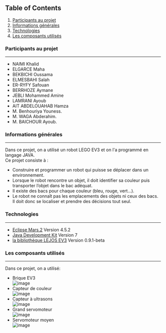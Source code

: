 ## Table of Contents
1. [Participants au projet](#participants)
2. [Informations générales](#general-info)
3. [Technologies](#technologies)
4. [Les composants utilisés](#composants)

<a name="participants"></a>
### Participants au projet
***
* NAIMI Khalid
* ELGARCE Maha
* BEKBICHI Oussama
* ELMESBAHI Salah
* ER-RYFY Safouan
* BERRHOZE Aymane
* JEBLI Mohammed Amine
* LAMRANI Ayoub
* AIT ABDELOUAHAB Hamza
* M. Benhouriya Youness.
* M. WAGA Abderahim.
* M. BAICHOUR Ayoub.

<a name="general-info"></a>
### Informations générales
***
Dans ce projet, on a utilisé un robot LEGO EV3 et on l'a programmé en langage JAVA.<br>
Ce projet consiste à :
- Construire et programmer un robot qui puisse se déplacer dans un environnement.
- Lorsque le robot rencontre un objet, il doit identifier sa couleur puis transporter l’objet dans le bac adéquat.
- Il existe des bacs pour chaque couleur (bleu, rouge, vert...).
- Le robot ne connaît pas les emplacements des objets ni ceux des bacs. Il doit donc se localiser et prendre des décisions tout seul.

<a name="technologies"></a>
### Technologies
***
* [Eclipse Mars.2](https://www.eclipse.org/downloads/packages/release/mars/2) Version 4.5.2
* [Java Development Kit](https://www.oracle.com/java/technologies/javase/javase7-archive-downloads.html) Version 7
* [la bibliothèque LEJOS EV3](https://sourceforge.net/projects/ev3.lejos.p/files/) Version 0.9.1-beta

<a name="composants"></a>
### Les composants utilisés
***
Dans ce projet, on a utilisé:
* Brique EV3 <br> ![image](https://user-images.githubusercontent.com/62512328/111887770-9ecad900-89d7-11eb-8437-83950974a325.png)
* Capteur de couleur <br> ![image](https://user-images.githubusercontent.com/62512328/111887893-5bbd3580-89d8-11eb-9e9a-d3fb66fc2d90.png)
* Capteur à ultrasons <br> ![image](https://user-images.githubusercontent.com/62512328/111887925-9a52f000-89d8-11eb-9539-ded1feedb147.png)
* Grand servomoteur <br> ![image](https://user-images.githubusercontent.com/62512328/111888060-78a63880-89d9-11eb-9d1d-e0a6e634f356.png)
* Servomoteur moyen <br> ![image](https://user-images.githubusercontent.com/62512328/111888020-35e46080-89d9-11eb-842f-f44afd98f83b.png)


